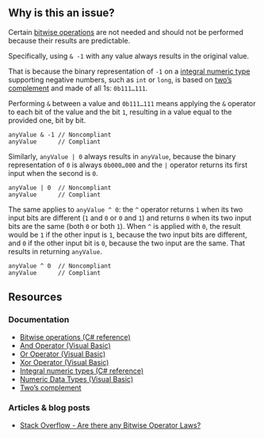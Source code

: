 ## Why is this an issue?
 
Certain [bitwise operations](https://learn.microsoft.com/en-us/dotnet/csharp/language-reference/operators/bitwise-and-shift-operators) are not needed and should not be performed because their results are predictable.
 
Specifically, using `& -1` with any value always results in the original value.
 
That is because the binary representation of `-1` on a [integral numeric type](https://learn.microsoft.com/en-us/dotnet/csharp/language-reference/builtin-types/integral-numeric-types) supporting negative numbers, such as `int` or `long`, is based on [two’s
complement](https://en.wikipedia.org/wiki/Two%27s_complement) and made of all 1s: `0b111…​111`.
 
Performing `&` between a value and `0b111…​111` means applying the `&` operator to each bit of the value and the bit `1`, resulting in a value equal to the provided one, bit by bit.

    anyValue & -1 // Noncompliant
    anyValue      // Compliant

Similarly, `anyValue | 0` always results in `anyValue`, because the binary representation of `0` is always `0b000…​000` and the `|` operator returns its first input when the second is `0`.

    anyValue | 0  // Noncompliant
    anyValue      // Compliant

The same applies to `anyValue ^ 0`: the `^` operator returns `1` when its two input bits are different (`1` and `0` or `0` and `1`) and returns `0` when its two input bits are the same (both `0` or both `1`). When `^` is applied with `0`, the result would be `1` if the other input is `1`, because the two input bits are different, and `0` if the other input bit is `0`, because the two input are the same. That results in returning `anyValue`.

    anyValue ^ 0  // Noncompliant
    anyValue      // Compliant

## Resources
 
### Documentation
 
- [Bitwise operations (C#
  reference)](https://learn.microsoft.com/en-us/dotnet/csharp/language-reference/operators/bitwise-and-shift-operators)
- [And Operator (Visual Basic)](https://learn.microsoft.com/en-us/dotnet/visual-basic/language-reference/operators/and-operator)
- [Or Operator (Visual Basic)](https://learn.microsoft.com/en-us/dotnet/visual-basic/language-reference/operators/or-operator)
- [Xor Operator (Visual Basic)](https://learn.microsoft.com/en-us/dotnet/visual-basic/language-reference/operators/xor-operator)
- [Integral numeric types (C#
  reference)](https://learn.microsoft.com/en-us/dotnet/csharp/language-reference/builtin-types/integral-numeric-types)
- [Numeric Data
  Types (Visual Basic)](https://learn.microsoft.com/en-us/dotnet/visual-basic/programming-guide/language-features/data-types/numeric-data-types)
- [Two’s complement](https://en.wikipedia.org/wiki/Two%27s_complement)

### Articles & blog posts

- [Stack Overflow - Are there any Bitwise Operator
  Laws?](https://stackoverflow.com/questions/12764670/are-there-any-bitwise-operator-laws)